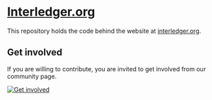 # [Interledger.org](www.interledger.org)

This repository holds the code behind the website at [interledger.org](https://interledger.org).


## Get involved
If you are willing to contribute, you are invited to get involved from our community page.

[![Get involved](http://sparkboom.org/wp-content/uploads/2013/03/get-involved-button.png)](https://interledger.org/community.html)
